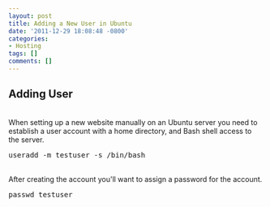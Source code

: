```yaml
---
layout: post
title: Adding a New User in Ubuntu
date: '2011-12-29 18:08:48 -0800'
categories:
- Hosting
tags: []
comments: []
---
```

<h2>Adding User</h2><br />
When setting up a new website manually on an Ubuntu server you need to establish a user account with a home directory, and Bash shell access to the server.</p>
<pre class="brush:shell">useradd -m testuser -s /bin/bash</pre><br />
After creating the account you'll want to assign a password for the account.</p>
<pre class="brush:shell">passwd testuser</pre></p>
